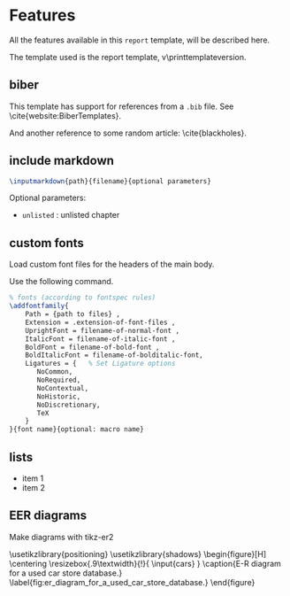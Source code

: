 # Features

All the features available in this `report` template,
will be described here.

The template used is the report template, v\printtemplateversion.  

## biber

This template has support for references from a `.bib` file.
See \cite{website:BiberTemplates}.

And another reference to some random article: \cite{blackholes}.

## include markdown

```tex
\inputmarkdown{path}{filename}{optional parameters}
```

Optional parameters:

-   `unlisted` : unlisted chapter

## custom fonts

Load custom font files for the headers of the main body.

Use the following command.

```tex
% fonts (according to fontspec rules)
\addfontfamily{
    Path = {path to files} ,
    Extension = .extension-of-font-files ,
    UprightFont = filename-of-normal-font ,
    ItalicFont = filename-of-italic-font ,
    BoldFont = filename-of-bold-font ,
    BoldItalicFont = filename-of-bolditalic-font,
    Ligatures = {   % Set Ligature options
       NoCommon,
       NoRequired,
       NoContextual,
       NoHistoric,
       NoDiscretionary,
       TeX
    }
}{font name}{optional: macro name}
```

## lists

-   item 1
-   item 2

## EER diagrams

Make diagrams with tikz-er2

\usetikzlibrary{positioning}
\usetikzlibrary{shadows}
\begin{figure}[H]
    \centering
    \resizebox{.9\textwidth}{!}{
        \input{cars}
    }
    \caption{E-R diagram for a used car store database.}
    \label{fig:er_diagram_for_a_used_car_store_database.}
\end{figure}
